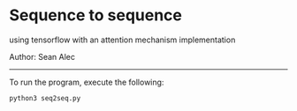 # Sequence to sequence
using tensorflow with an attention mechanism implementation

Author: Sean Alec


---


To run the program, execute the following:

```python
python3 seq2seq.py
```

